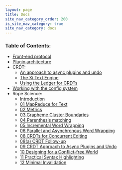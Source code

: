 ```yaml
---
layout: page
title: Docs
site_nav_category_order: 200
is_site_nav_category: true
site_nav_category: docs
---
```


### Table of Contents:
 - [Front-end protocol](docs/frontend-protocol.html)
 - [Plugin architecture](docs/plugin.html)
 - CRDT:
    - [An approach to async plugins and undo](docs/crdt.html)
    - [The Xi Text Engine](docs/crdt-details.html)
    - [Using the Ledger for CRDTs](docs/fuchsia-ledger-crdts.html)
 - [Working with the config system](docs/config.html)
 - Rope Science:
    - [Introduction](docs/rope_science_00.html)
    - [01 MapReduce for Text](docs/rope_science_01.html)
    - [02 Metrics](docs/rope_science_02.html)
    - [03 Grapheme Cluster Boundaries](docs/rope_science_03.html)
    - [04 Parenthesis matching](docs/rope_science_04.html)
    - [05 Incremental Word Wrapping](docs/rope_science_05.html)
    - [06 Parallel and Asynchronous Word Wrapping](docs/rope_science_06.html)
    - [08 CRDTs for Concurrent Editing](docs/rope_science_08.html)
    - [08(a) CRDT Follow-up](docs/rope_science_08a.html)
    - [09 CRDT Approach to Async Plugins and Undo](docs/rope_science_09.html)
    - [10 Designing for a Conflict-free World](docs/rope_science_10.html)
    - [11 Practical Syntax Highlighting](docs/rope_science_11.html)
    - [12 Minimal Invalidation](docs/rope_science_12.html)
